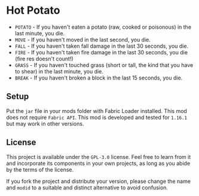# Hot Potato

* `POTATO` - If you haven't eaten a potato (raw, cooked or poisonous) in the last minute, you die.
* `MOVE` - If you haven't moved in the last second, you die.
* `FALL` - If you haven't taken fall damage in the last 30 seconds, you die.
* `FIRE` - If you haven't taken fire damage in the last 30 seconds, you die (fire res doesn't
  count!)
* `GRASS` - If you haven't touched grass (short or tall, the kind that you have to shear) in the
  last minute, you die.
* `BREAK` - If you haven't broken a block in the last 15 seconds, you die.

## Setup

Put the `jar` file in your mods folder with Fabric Loader installed. This mod does not
require `Fabric API`. This mod is developed and tested for `1.16.1` but may work in other versions.

## License

This project is available under the `GPL-3.0` license. Feel free to learn from it and incorporate
its components in your own projects, as long as you abide by the terms of the license.

If you fork the project and distribute your version, please change the name and `modid` to a
suitable and distinct alternative to avoid confusion.
